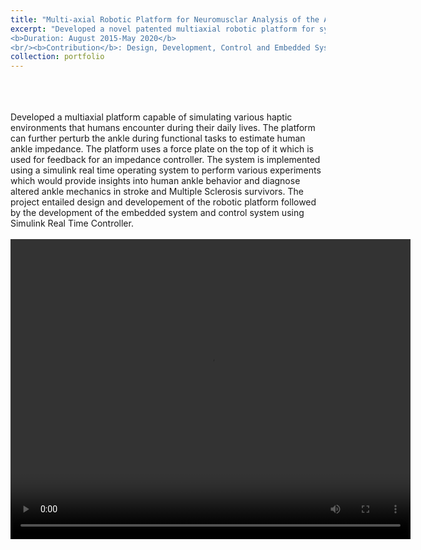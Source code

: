 ```yaml
---
title: "Multi-axial Robotic Platform for Neuromusclar Analysis of the Ankle"
excerpt: "Developed a novel patented multiaxial robotic platform for system identification of human ankle<br/>
<b>Duration: August 2015-May 2020</b>
<br/><b>Contribution</b>: Design, Development, Control and Embedded System (Position and Haptic Controller)"
collection: portfolio
---
```

<br>
<br>
<br>
Developed a multiaxial platform capable of simulating various haptic environments that humans encounter during their daily lives. The platform can further perturb the ankle during functional tasks to estimate human ankle impedance. The platform uses a force plate on the top of it which is used for feedback for an impedance controller. The system is implemented using a simulink real time operating system to perform various experiments which would provide insights into human ankle behavior and diagnose altered ankle mechanics in stroke and Multiple Sclerosis survivors. The project entailed design and developement of the robotic platform followed by the development of the embedded system and control system using Simulink Real Time Controller.
<br>
<br>
<div style="text-align:center;">
<video width="640" height="480" controls>
  <source src="/images/AnkleRoboticPlatform.mp4" type="video/mp4">
  </div>

